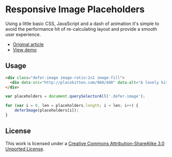 # Responsive Image Placeholders

Using a little basic CSS, JavaScript and a dash of animation it's simple to avoid the performance hit of re-calculating layout and provide a smooth user experience.

* [Original article](http://maketea.co.uk/2013/05/04/responsive-image-placeholders.html)
* [View demo](http://i-like-robots.github.io/Responsive-Image-Placeholders/)

## Usage

```html
<div class="defer-image image-ratio:2x1 image-fill">
  <div data-src="http://placekitten.com/960/480" data-alt="A lovely kitten"></div>
</div>
```

```javascript
var placeholders = document.querySelectorAll('.defer-image');

for (var i = 0, len = placeholders.length; i < len; i++) {
    deferImage(placeholders[i]);
}
```

## License

This work is licensed under a [Creative Commons Attribution-ShareAlike 3.0 Unported License](http://creativecommons.org/licenses/by-sa/3.0/).
